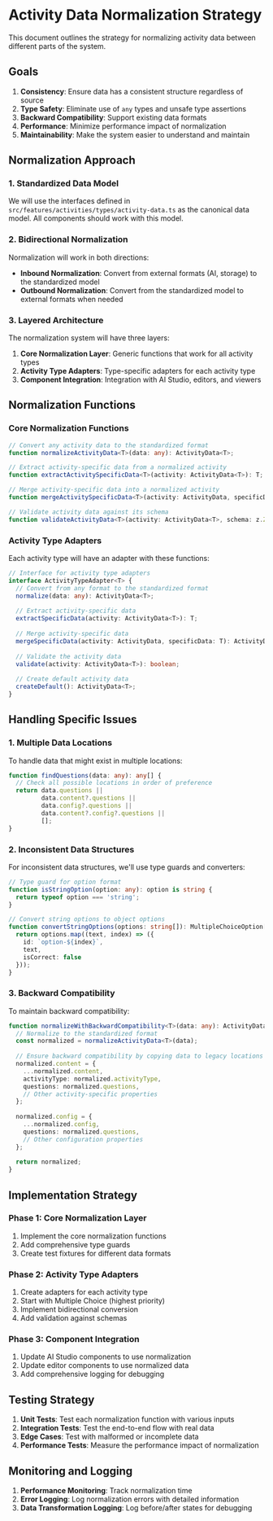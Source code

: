 # Activity Data Normalization Strategy

This document outlines the strategy for normalizing activity data between different parts of the system.

## Goals

1. **Consistency**: Ensure data has a consistent structure regardless of source
2. **Type Safety**: Eliminate use of `any` types and unsafe type assertions
3. **Backward Compatibility**: Support existing data formats
4. **Performance**: Minimize performance impact of normalization
5. **Maintainability**: Make the system easier to understand and maintain

## Normalization Approach

### 1. Standardized Data Model

We will use the interfaces defined in `src/features/activities/types/activity-data.ts` as the canonical data model. All components should work with this model.

### 2. Bidirectional Normalization

Normalization will work in both directions:

- **Inbound Normalization**: Convert from external formats (AI, storage) to the standardized model
- **Outbound Normalization**: Convert from the standardized model to external formats when needed

### 3. Layered Architecture

The normalization system will have three layers:

1. **Core Normalization Layer**: Generic functions that work for all activity types
2. **Activity Type Adapters**: Type-specific adapters for each activity type
3. **Component Integration**: Integration with AI Studio, editors, and viewers

## Normalization Functions

### Core Normalization Functions

```typescript
// Convert any activity data to the standardized format
function normalizeActivityData<T>(data: any): ActivityData<T>;

// Extract activity-specific data from a normalized activity
function extractActivitySpecificData<T>(activity: ActivityData<T>): T;

// Merge activity-specific data into a normalized activity
function mergeActivitySpecificData<T>(activity: ActivityData, specificData: T): ActivityData<T>;

// Validate activity data against its schema
function validateActivityData<T>(activity: ActivityData<T>, schema: z.ZodSchema): boolean;
```

### Activity Type Adapters

Each activity type will have an adapter with these functions:

```typescript
// Interface for activity type adapters
interface ActivityTypeAdapter<T> {
  // Convert from any format to the standardized format
  normalize(data: any): ActivityData<T>;
  
  // Extract activity-specific data
  extractSpecificData(activity: ActivityData<T>): T;
  
  // Merge activity-specific data
  mergeSpecificData(activity: ActivityData, specificData: T): ActivityData<T>;
  
  // Validate the activity data
  validate(activity: ActivityData<T>): boolean;
  
  // Create default activity data
  createDefault(): ActivityData<T>;
}
```

## Handling Specific Issues

### 1. Multiple Data Locations

To handle data that might exist in multiple locations:

```typescript
function findQuestions(data: any): any[] {
  // Check all possible locations in order of preference
  return data.questions || 
         data.content?.questions || 
         data.config?.questions || 
         data.content?.config?.questions || 
         [];
}
```

### 2. Inconsistent Data Structures

For inconsistent data structures, we'll use type guards and converters:

```typescript
// Type guard for option format
function isStringOption(option: any): option is string {
  return typeof option === 'string';
}

// Convert string options to object options
function convertStringOptions(options: string[]): MultipleChoiceOption[] {
  return options.map((text, index) => ({
    id: `option-${index}`,
    text,
    isCorrect: false
  }));
}
```

### 3. Backward Compatibility

To maintain backward compatibility:

```typescript
function normalizeWithBackwardCompatibility<T>(data: any): ActivityData<T> {
  // Normalize to the standardized format
  const normalized = normalizeActivityData<T>(data);
  
  // Ensure backward compatibility by copying data to legacy locations
  normalized.content = {
    ...normalized.content,
    activityType: normalized.activityType,
    questions: normalized.questions,
    // Other activity-specific properties
  };
  
  normalized.config = {
    ...normalized.config,
    questions: normalized.questions,
    // Other configuration properties
  };
  
  return normalized;
}
```

## Implementation Strategy

### Phase 1: Core Normalization Layer

1. Implement the core normalization functions
2. Add comprehensive type guards
3. Create test fixtures for different data formats

### Phase 2: Activity Type Adapters

1. Create adapters for each activity type
2. Start with Multiple Choice (highest priority)
3. Implement bidirectional conversion
4. Add validation against schemas

### Phase 3: Component Integration

1. Update AI Studio components to use normalization
2. Update editor components to use normalized data
3. Add comprehensive logging for debugging

## Testing Strategy

1. **Unit Tests**: Test each normalization function with various inputs
2. **Integration Tests**: Test the end-to-end flow with real data
3. **Edge Cases**: Test with malformed or incomplete data
4. **Performance Tests**: Measure the performance impact of normalization

## Monitoring and Logging

1. **Performance Monitoring**: Track normalization time
2. **Error Logging**: Log normalization errors with detailed information
3. **Data Transformation Logging**: Log before/after states for debugging
